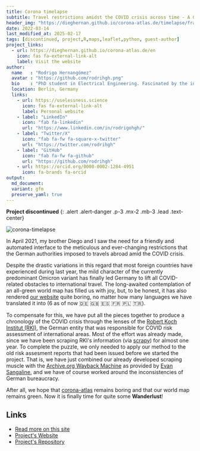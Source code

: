 ```yaml
---
title: Corona timelapse 
subtitle: Travel restrictions amidst the COVID crisis across time - A German perspective
header_img: "https://dieghernan.github.io/corona-atlas.de/timelapse/frames/D2021-04-16.png"
date: 2022-03-14
last_modified_at: 2025-02-17
tags: [discontinued, project,R,maps,leaflet,python, guest-author]
project_links:
  - url: https://dieghernan.github.io/corona-atlas.de/en
    icon: fas fa-external-link-alt
    label: Visit the website
author:
  name   : "Rodrigo Hernangómez"
  avatar : "https://github.com/rodrihgh.png"
  bio    : "PhD student in Electrical Engineering. Fascinated by the interplay between beauty and math."
  location: Berlin, Germany
  links:
    - url: https://uselessness.science
      icon: fas fa-external-link-alt
      label: Personal website
    - label: "LinkedIn"
      icon: "fab fa-linkedin"
      url: "https://www.linkedin.com/in/rodrigohgh/"
    - label: "Twitter/X"
      icon: "fab fa-fw fa-square-x-twitter"
      url: "https://twitter.com/rodrihgh"
    - label: "GitHub"
      icon: "fab fa-fw fa-github"
      url: "https://github.com/rodrihgh"
    - url: https://orcid.org/0000-0002-1284-4951
      icon: fa-brands fa-orcid
output: 
  md_document:
  variant: gfm
  preserve_yaml: true
---
```


<i class="fas fa-skull-crossbones"></i> **Project discontinued**
{: .alert .alert-danger .p-3 .mx-2 .mb-3 .lead .text-center}

![corona-timelapse](https://dieghernan.github.io/corona-atlas.de/assets/img/corona_atlas_timelapse.gif)

In April 2021, my brother Diego and I saw
the need for a friendly and automated interface to the meticulous and ever-changing restrictions that the German authorities imposed to travels abroad amid the COVID crisis.

Despite the drastic variations in this regard that most foreign countries have experienced during last year, the mild character of the currently predominant Omicron variant has finally led Germany to lift all
COVID-related obstacles to international travel. The long-awaited contemplation of an all-green world map has filled us with joy, but, to be honest, it has also rendered [our website][corona-atlas] quite boring, no matter how many languages we have translated it into (6 as of now 🇩🇪 🇬🇧 🇪🇸 🇫🇷 🇵🇱 🇹🇷).

To compensate for this, we have put all the pieces together to produce a chronology of the COVID crisis through the lenses of the [Robert Koch Institut (RKI)](https://rki.de/risikogebiete), the German entity that was responsible for COVID risk assessment of international areas. Most of the effort was already made, since we have been scraping RKI's information (via [scrapy](https://scrapy.org/)) for almost one year. To complete the puzzle, we only needed to apply our method to the old risk assesment reports that had been issued before we started the project. That is, we have just combined our already developed scraping muscle with the
[Archive.org Wayback Machine](https://archive.org/web/) as provided by
[Evan Sangaline](https://sangaline.com/post/wayback-machine-scraper/), and we have of course worked around the inconsistencies of
German bureaucracy.

After all, we hope that [corona-atlas] remains boring and that our world map remains green. Now it is finally time for quite some **Wanderlust**!

## Links
* [Read more on this site](../projects/corona-atlas)
* [Project's Website][corona-atlas]
* [Project's Repository](https://github.com/dieghernan/corona-atlas.de)

[corona-atlas]: https://dieghernan.github.io/corona-atlas.de/en
